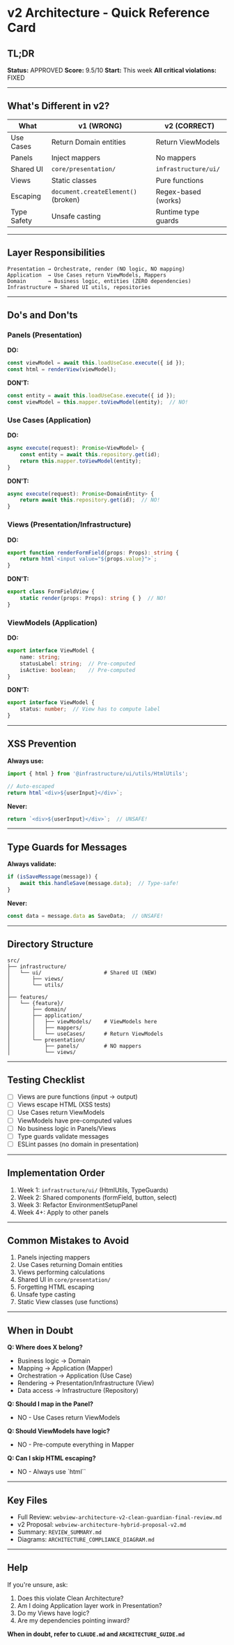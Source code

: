 # v2 Architecture - Quick Reference Card

## TL;DR

**Status:** APPROVED
**Score:** 9.5/10
**Start:** This week
**All critical violations:** FIXED

---

## What's Different in v2?

| What | v1 (WRONG) | v2 (CORRECT) |
|------|------------|--------------|
| Use Cases | Return Domain entities | Return ViewModels |
| Panels | Inject mappers | No mappers |
| Shared UI | `core/presentation/` | `infrastructure/ui/` |
| Views | Static classes | Pure functions |
| Escaping | `document.createElement()` (broken) | Regex-based (works) |
| Type Safety | Unsafe casting | Runtime type guards |

---

## Layer Responsibilities

```
Presentation → Orchestrate, render (NO logic, NO mapping)
Application  → Use Cases return ViewModels, Mappers
Domain       → Business logic, entities (ZERO dependencies)
Infrastructure → Shared UI utils, repositories
```

---

## Do's and Don'ts

### Panels (Presentation)

**DO:**
```typescript
const viewModel = await this.loadUseCase.execute({ id });
const html = renderView(viewModel);
```

**DON'T:**
```typescript
const entity = await this.loadUseCase.execute({ id });
const viewModel = this.mapper.toViewModel(entity);  // NO!
```

### Use Cases (Application)

**DO:**
```typescript
async execute(request): Promise<ViewModel> {
    const entity = await this.repository.get(id);
    return this.mapper.toViewModel(entity);
}
```

**DON'T:**
```typescript
async execute(request): Promise<DomainEntity> {
    return await this.repository.get(id);  // NO!
}
```

### Views (Presentation/Infrastructure)

**DO:**
```typescript
export function renderFormField(props: Props): string {
    return html`<input value="${props.value}">`;
}
```

**DON'T:**
```typescript
export class FormFieldView {
    static render(props: Props): string { }  // NO!
}
```

### ViewModels (Application)

**DO:**
```typescript
export interface ViewModel {
    name: string;
    statusLabel: string;  // Pre-computed
    isActive: boolean;    // Pre-computed
}
```

**DON'T:**
```typescript
export interface ViewModel {
    status: number;  // View has to compute label
}
```

---

## XSS Prevention

**Always use:**
```typescript
import { html } from '@infrastructure/ui/utils/HtmlUtils';

// Auto-escaped
return html`<div>${userInput}</div>`;
```

**Never:**
```typescript
return `<div>${userInput}</div>`;  // UNSAFE!
```

---

## Type Guards for Messages

**Always validate:**
```typescript
if (isSaveMessage(message)) {
    await this.handleSave(message.data);  // Type-safe!
}
```

**Never:**
```typescript
const data = message.data as SaveData;  // UNSAFE!
```

---

## Directory Structure

```
src/
├── infrastructure/
│   └── ui/                    # Shared UI (NEW)
│       ├── views/
│       └── utils/
│
├── features/
│   └── {feature}/
│       ├── domain/
│       ├── application/
│       │   ├── viewModels/    # ViewModels here
│       │   ├── mappers/
│       │   └── useCases/      # Return ViewModels
│       └── presentation/
│           ├── panels/        # NO mappers
│           └── views/
```

---

## Testing Checklist

- [ ] Views are pure functions (input → output)
- [ ] Views escape HTML (XSS tests)
- [ ] Use Cases return ViewModels
- [ ] ViewModels have pre-computed values
- [ ] No business logic in Panels/Views
- [ ] Type guards validate messages
- [ ] ESLint passes (no domain in presentation)

---

## Implementation Order

1. Week 1: `infrastructure/ui/` (HtmlUtils, TypeGuards)
2. Week 2: Shared components (formField, button, select)
3. Week 3: Refactor EnvironmentSetupPanel
4. Week 4+: Apply to other panels

---

## Common Mistakes to Avoid

1. Panels injecting mappers
2. Use Cases returning Domain entities
3. Views performing calculations
4. Shared UI in `core/presentation/`
5. Forgetting HTML escaping
6. Unsafe type casting
7. Static View classes (use functions)

---

## When in Doubt

**Q: Where does X belong?**
- Business logic → Domain
- Mapping → Application (Mapper)
- Orchestration → Application (Use Case)
- Rendering → Presentation/Infrastructure (View)
- Data access → Infrastructure (Repository)

**Q: Should I map in the Panel?**
- NO - Use Cases return ViewModels

**Q: Should ViewModels have logic?**
- NO - Pre-compute everything in Mapper

**Q: Can I skip HTML escaping?**
- NO - Always use `html``

---

## Key Files

- Full Review: `webview-architecture-v2-clean-guardian-final-review.md`
- v2 Proposal: `webview-architecture-hybrid-proposal-v2.md`
- Summary: `REVIEW_SUMMARY.md`
- Diagrams: `ARCHITECTURE_COMPLIANCE_DIAGRAM.md`

---

## Help

If you're unsure, ask:
1. Does this violate Clean Architecture?
2. Am I doing Application layer work in Presentation?
3. Do my Views have logic?
4. Are my dependencies pointing inward?

**When in doubt, refer to `CLAUDE.md` and `ARCHITECTURE_GUIDE.md`**
